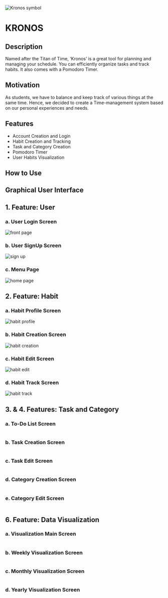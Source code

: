 ![Kronos symbol](https://user-images.githubusercontent.com/113299553/205387220-89076fcb-f2e9-4b1e-bfbc-89b7260a6481.png)

# KRONOS

## Description

Named after the Titan of Time, ‘Kronos’ is a great tool for planning and managing your schedule. You can efficiently organize tasks and track habits. It also comes with a Pomodoro Timer. 

## Motivation

As students, we have to balance and keep track of various things at the same time. Hence, we decided to create a Time-management system based on our personal experiences and needs.

## Features

* Account Creation and Login 
* Habit Creation and Tracking
* Task and Category Creation
* Pomodoro Timer
* User Habits Visualization

## How to Use

## Graphical User Interface

## 1. Feature: User

### a. User Login Screen

![front page](https://github.com/CSC207-2022F-UofT/course-project-kronos/blob/aef88c06d14816a872dbdf8115f568220f87cd5c/front%20page.png)

### b. User SignUp Screen

![sign up](https://github.com/CSC207-2022F-UofT/course-project-kronos/blob/4dab5c4a5f873ccc4e49e8c64c95c2a8c2b09b11/sign%20up.png)

### c. Menu Page 

![home page](https://github.com/CSC207-2022F-UofT/course-project-kronos/blob/a796d8576f0059ed114cc3e7f7665319248451c0/home%20page.png)

## 2. Feature: Habit 

### a. Habit Profile Screen

![habit profile](https://github.com/CSC207-2022F-UofT/course-project-kronos/blob/9bfa1f76a60aa929214e77ed701c0d3edc13f1e9/habit%20profile.png)

### b. Habit Creation Screen

![habit creation](https://github.com/CSC207-2022F-UofT/course-project-kronos/blob/4dab5c4a5f873ccc4e49e8c64c95c2a8c2b09b11/habit%20creation.png)

### c. Habit Edit Screen

![habit edit](https://github.com/CSC207-2022F-UofT/course-project-kronos/blob/4dab5c4a5f873ccc4e49e8c64c95c2a8c2b09b11/habit%20edit.png)

### d. Habit Track Screen

![habit track](https://github.com/CSC207-2022F-UofT/course-project-kronos/blob/08e023df618eaeaab3342110420fc791415bd3c8/habit%20track.png)

## 3. & 4. Features: Task and Category

### a. To-Do List Screen

![]()

### b. Task Creation Screen

![]()

### c. Task Edit Screen

![]()

### d. Category Creation Screen

![]()

### e. Category Edit Screen

![]()

## 6. Feature: Data Visualization

### a. Visualization Main Screen

![]()

### b. Weekly Visualization Screen

![]()

### c. Monthly Visualization Screen

![]()

### d. Yearly Visualization Screen

![]()





